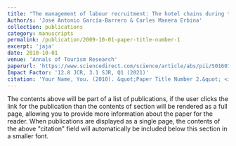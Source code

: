 ```yaml
---
title: "The management of labour recruitment: The hotel chains during the Spanish tourism boom, 1959-1973"
Author/s: 'José Antonio García-Barrero & Carles Manera Erbina'
collection: publications
category: manuscripts
permalink: /publication/2009-10-01-paper-title-number-1
excerpt: 'jaja'
date: 2010-10-01
venue: 'Annals of Tourism Research'
paperurl: 'https://www.sciencedirect.com/science/article/abs/pii/S0160738320302309'
Impact Factor: '12.8 JCR, 3.1 SJR, Q1 (2021)'
citation: 'Your Name, You. (2010). &quot;Paper Title Number 2.&quot; <i>Journal 1</i>. 1(2).'
---
```


The contents above will be part of a list of publications, if the user clicks the link for the publication than the contents of section will be rendered as a full page, allowing you to provide more information about the paper for the reader. When publications are displayed as a single page, the contents of the above "citation" field will automatically be included below this section in a smaller font.
